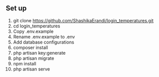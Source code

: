 ## Set up

1. git clone https://github.com/ShashikaErandi/login_temperatures.git
2. cd login_temperatures
3. Copy .env.example
4. Rename .env.example to .env
5. Add database configurations
6. composer install
7. php artisan key:generate
8. php artisan migrate
9. npm install
10. php artisan serve
